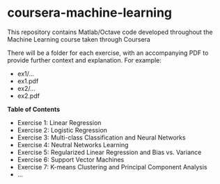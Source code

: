 # coursera-machine-learning
This repository contains Matlab/Octave code developed throughout the Machine Learning course taken through Coursera

There will be a folder for each exercise, with an accompanying PDF to provide further context and explanation. For example:
* ex1/...
* ex1.pdf
* ex2/...
* ex2.pdf

**Table of Contents**
* Exercise 1: Linear Regression
* Exercise 2: Logistic Regression
* Exercise 3: Multi-class Classification and Neural Networks
* Exercise 4: Neutral Networks Learning
* Exercise 5: Regularized Linear Regression and Bias vs. Variance
* Exercise 6: Support Vector Machines
* Exercise 7: K-means Clustering and Principal Component Analysis
* ...
